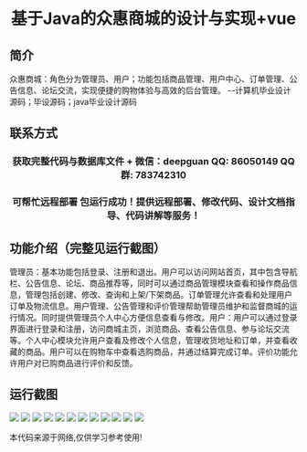 <p><h1 align="center">基于Java的众惠商城的设计与实现+vue</h1></p>

## 简介
众惠商城：角色分为管理员、用户；功能包括商品管理、用户中心、订单管理、公告信息、论坛交流，实现便捷的购物体验与高效的后台管理。    --计算机毕业设计源码；毕设源码；java毕业设计源码


## 联系方式
<p><h3 align="center">获取完整代码与数据库文件 + 微信：deepguan QQ: 86050149 QQ群: 783742310</h3></p>
<p><h3 align="center">可帮忙远程部署 包运行成功！提供远程部署、修改代码、设计文档指导、代码讲解等服务！</h3></p>

## 功能介绍（完整见运行截图）
管理员：基本功能包括登录、注册和退出。用户可以访问网站首页，其中包含导航栏、公告信息、论坛、商品推荐等，同时可以通过商品管理模块查看和操作商品信息，管理包括创建、修改、查询和上架/下架商品。订单管理允许查看和处理用户订单及物流信息。用户管理、公告管理和评价管理帮助管理员维护和监督商城的运行情况。同时提供管理员个人中心方便信息查看与修改。用户：用户可以通过登录界面进行登录和注册，访问商城主页，浏览商品、查看公告信息、参与论坛交流等。个人中心模块允许用户查看及修改个人信息，管理收货地址和订单，并查看收藏的商品。用户可以在购物车中查看选购商品，并通过结算完成订单。评价功能允许用户对已购商品进行评价和反馈。


## 运行截图
![](https://bs-1329754181.cos.ap-shanghai.myqcloud.com/ssm/ZhongHuiMall/img/001.jpg)
![](https://bs-1329754181.cos.ap-shanghai.myqcloud.com/ssm/ZhongHuiMall/img/002.jpg)
![](https://bs-1329754181.cos.ap-shanghai.myqcloud.com/ssm/ZhongHuiMall/img/003.jpg)
![](https://bs-1329754181.cos.ap-shanghai.myqcloud.com/ssm/ZhongHuiMall/img/004.jpg)
![](https://bs-1329754181.cos.ap-shanghai.myqcloud.com/ssm/ZhongHuiMall/img/005.jpg)
![](https://bs-1329754181.cos.ap-shanghai.myqcloud.com/ssm/ZhongHuiMall/img/006.jpg)
![](https://bs-1329754181.cos.ap-shanghai.myqcloud.com/ssm/ZhongHuiMall/img/007.jpg)
![](https://bs-1329754181.cos.ap-shanghai.myqcloud.com/ssm/ZhongHuiMall/img/008.jpg)
![](https://bs-1329754181.cos.ap-shanghai.myqcloud.com/ssm/ZhongHuiMall/img/009.jpg)
![](https://bs-1329754181.cos.ap-shanghai.myqcloud.com/ssm/ZhongHuiMall/img/010.jpg)
![](https://bs-1329754181.cos.ap-shanghai.myqcloud.com/ssm/ZhongHuiMall/img/011.jpg)
![](https://bs-1329754181.cos.ap-shanghai.myqcloud.com/ssm/ZhongHuiMall/img/012.jpg)

<p>本代码来源于网络,仅供学习参考使用!</p>
